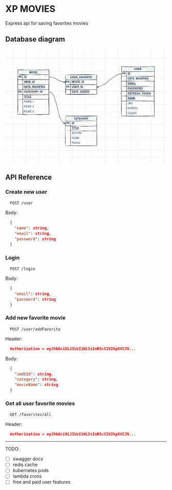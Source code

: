 # XP MOVIES

Express api for saving favorites movies

## Database diagram

![Database](./xp-movie-CURRENT.webp)


## API Reference

### Create new user

```http
  POST /user
```

Body:

```json
  {
    "name": string,
    "email": string,
    "password": string
  }
```

### Login

```http
  POST /login
```

Body:

```json
  {
    "email": string,
    "password": string
  }
```

### Add new favorite movie

```http
  POST /user/addFavorite
```

Header:

```json
  Authorization = eyJhbGciOiJIUzI1NiIsInR5cCI6IkpXVCJ9...
```

Body:

```json
  {
    "imdbId": string,
    "category": string,
    "movieName": string
  }
```

### Get all user favorite movies

```http
  GET /favorites/all
```

Header:

```json
  Authorization = eyJhbGciOiJIUzI1NiIsInR5cCI6IkpXVCJ9...
```

---

TODO:
  - [ ] swagger docs
  - [ ] redis cache
  - [ ] kubernetes pods
  - [ ] lambda crons
  - [ ] free and paid user features
